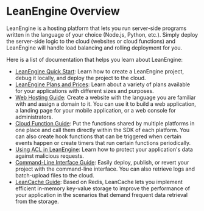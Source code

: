 # LeanEngine Overview

LeanEngine is a hosting platform that lets you run server-side programs written in the language of your choice (Node.js, Python, etc.). Simply deploy the server-side logic to the cloud (websites or cloud functions) and LeanEngine will handle load balancing and rolling deployment for you.

Here is a list of documentation that helps you learn about LeanEngine:

- [LeanEngine Quick Start](leanengine_quickstart.html): Learn how to create a LeanEngine project, debug it locally, and deploy the project to the cloud.
- [LeanEngine Plans and Prices](leanengine_plan.html): Learn about a variety of plans available for your applications with different sizes and purposes.
- [Web Hosting Guide](leanengine_webhosting_guide-node.html): Create a website with the language you are familiar with and assign a domain to it. You can use it to build a web application, a landing page for your mobile application, or a web console for administrators.
- [Cloud Function Guide](leanengine_cloudfunction_guide-node.html): Put the functions shared by multiple platforms in one place and call them directly within the SDK of each platform. You can also create hook functions that can be triggered when certain events happen or create timers that run certain functions periodically.
- [Using ACL in LeanEngine](acl_guide_leanengine.html): Learn how to protect your application's data against malicious requests.
- [Command-Line Interface Guide](leanengine_cli.html): Easily deploy, publish, or revert your project with the command-line interface. You can also retrieve logs and batch-upload files to the cloud.
- [LeanCache Guide](leancache_guide.html): Based on Redis, LeanCache lets you implement efficient in-memory key-value storage to improve the performance of your application in the scenarios that demand frequent data retrieval from the storage.
